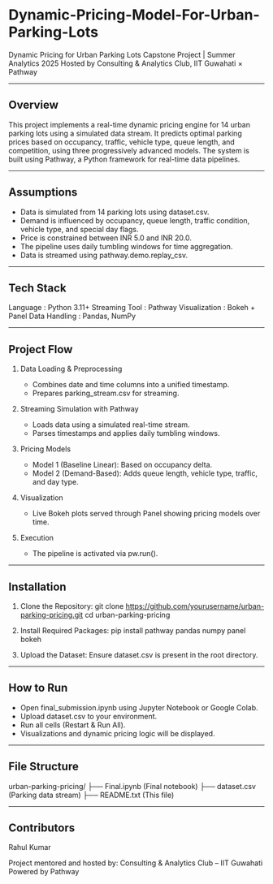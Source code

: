 # Dynamic-Pricing-Model-For-Urban-Parking-Lots

Dynamic Pricing for Urban Parking Lots
Capstone Project | Summer Analytics 2025
Hosted by Consulting & Analytics Club, IIT Guwahati × Pathway

-----------------------------------------------------------------------
Overview
-----------------------------------------------------------------------
This project implements a real-time dynamic pricing engine for 14 urban parking lots using a simulated data stream. It predicts optimal parking prices based on occupancy, traffic, vehicle type, queue length, and competition, using three progressively advanced models. The system is built using Pathway, a Python framework for real-time data pipelines.

-----------------------------------------------------------------------
Assumptions
-----------------------------------------------------------------------
- Data is simulated from 14 parking lots using dataset.csv.
- Demand is influenced by occupancy, queue length, traffic condition, vehicle type, and special day flags.
- Price is constrained between INR 5.0 and INR 20.0.
- The pipeline uses daily tumbling windows for time aggregation.
- Data is streamed using pathway.demo.replay_csv.

-----------------------------------------------------------------------
Tech Stack
-----------------------------------------------------------------------
Language       : Python 3.11+
Streaming Tool : Pathway
Visualization  : Bokeh + Panel
Data Handling  : Pandas, NumPy

-----------------------------------------------------------------------
Project Flow
-----------------------------------------------------------------------
1. Data Loading & Preprocessing
   - Combines date and time columns into a unified timestamp.
   - Prepares parking_stream.csv for streaming.

2. Streaming Simulation with Pathway
   - Loads data using a simulated real-time stream.
   - Parses timestamps and applies daily tumbling windows.

3. Pricing Models
   - Model 1 (Baseline Linear): Based on occupancy delta.
   - Model 2 (Demand-Based): Adds queue length, vehicle type, traffic, and day type.

4. Visualization
   - Live Bokeh plots served through Panel showing pricing models over time.

5. Execution
   - The pipeline is activated via pw.run().

-----------------------------------------------------------------------
Installation
-----------------------------------------------------------------------
1. Clone the Repository:
   git clone https://github.com/yourusername/urban-parking-pricing.git
   cd urban-parking-pricing

2. Install Required Packages:
   pip install pathway pandas numpy panel bokeh

3. Upload the Dataset:
   Ensure dataset.csv is present in the root directory.

-----------------------------------------------------------------------
How to Run
-----------------------------------------------------------------------
- Open final_submission.ipynb using Jupyter Notebook or Google Colab.
- Upload dataset.csv to your environment.
- Run all cells (Restart & Run All).
- Visualizations and dynamic pricing logic will be displayed.

-----------------------------------------------------------------------
File Structure
-----------------------------------------------------------------------
urban-parking-pricing/
├── Final.ipynb      (Final notebook)
├── dataset.csv      (Parking data stream)
├── README.txt       (This file)

-----------------------------------------------------------------------
Contributors
-----------------------------------------------------------------------
Rahul Kumar

Project mentored and hosted by:
Consulting & Analytics Club – IIT Guwahati
Powered by Pathway
